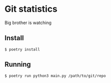 # Git statistics
Big brother is watching

## Install
`$ poetry install`

## Running
`$ poetry run python3 main.py /path/to/git/repo`
